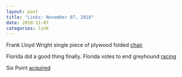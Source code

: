 ```yaml
---
layout: post
title: "Links: November 07, 2018"
date: 2018-11-07
categories: link
---
```

Frank Lloyd Wright single piece of plywood folded [chair](https://www.cassina.com/en/collection/armchairs/607-taliesin-1)

Florida did a good thing finally. Florida votes to end greyhound [racing](https://mobile.twitter.com/HumaneSociety/status/1059981932224827398)

Six Point [acquired](https://www.brewbound.com/news/artisanal-brewing-ventures-acquires-sixpoint-brewery)
